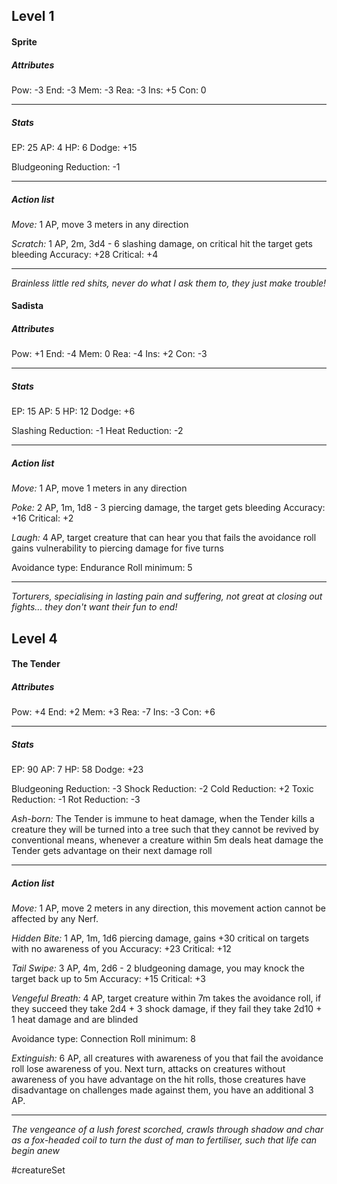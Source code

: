 ## Level 1
#### Sprite

##### Attributes

Pow: -3
End: -3
Mem: -3
Rea: -3
Ins: +5
Con: 0

---
##### Stats

EP: 25
AP: 4
HP: 6
Dodge: +15

Bludgeoning Reduction: -1

---
##### Action list

*Move:* 1 AP, move 3 meters in any direction

*Scratch:* 1 AP, 2m, 3d4 - 6 slashing damage, on critical hit the target gets bleeding
Accuracy: +28
Critical: +4

---
*Brainless little red shits, never do what I ask them to, they just make trouble!*

#### Sadista

##### Attributes

Pow: +1
End: -4
Mem: 0
Rea: -4
Ins: +2
Con: -3

---
##### Stats

EP: 15
AP: 5
HP: 12
Dodge: +6

Slashing Reduction: -1
Heat Reduction: -2

---
##### Action list

*Move:* 1 AP, move 1 meters in any direction

*Poke:* 2 AP, 1m, 1d8 - 3 piercing damage, the target gets bleeding
Accuracy: +16
Critical: +2

*Laugh:* 4 AP, target creature that can hear you that fails the avoidance roll gains vulnerability to piercing damage for five turns

Avoidance type: Endurance
Roll minimum: 5

---
*Torturers, specialising in lasting pain and suffering, not great at closing out fights... they don't want their fun to end!*

## Level 4
#### The Tender

##### Attributes

Pow: +4
End: +2
Mem: +3
Rea: -7
Ins: -3
Con: +6

---
##### Stats

EP: 90
AP: 7
HP: 58
Dodge: +23

Bludgeoning Reduction: -3
Shock Reduction: -2
Cold Reduction: +2
Toxic Reduction: -1
Rot Reduction: -3

*Ash-born:* The Tender is immune to heat damage, when the Tender kills a creature they will be turned into a tree such that they cannot be revived by conventional means, whenever a creature within 5m deals heat damage the Tender gets advantage on their next damage roll

---
##### Action list

*Move:* 1 AP, move 2 meters in any direction, this movement action cannot be affected by any Nerf.

*Hidden Bite:* 1 AP, 1m, 1d6 piercing damage, gains +30 critical on targets with no awareness of you
Accuracy: +23
Critical: +12

*Tail Swipe:* 3 AP, 4m, 2d6 - 2 bludgeoning damage, you may knock the target back up to 5m
Accuracy: +15
Critical: +3

*Vengeful Breath:* 4 AP, target creature within 7m takes the avoidance roll, if they succeed they take 2d4 + 3 shock damage, if they fail they take 2d10 + 1 heat damage and are blinded

Avoidance type: Connection
Roll minimum: 8

*Extinguish:* 6 AP, all creatures with awareness of you that fail the avoidance roll lose awareness of you. Next turn, attacks on creatures without awareness of you have advantage on the hit rolls, those creatures have disadvantage on challenges made against them, you have an additional 3 AP.

---
*The vengeance of a lush forest scorched, crawls through shadow and char as a fox-headed coil to turn the dust of man to fertiliser, such that life can begin anew*


#creatureSet 
